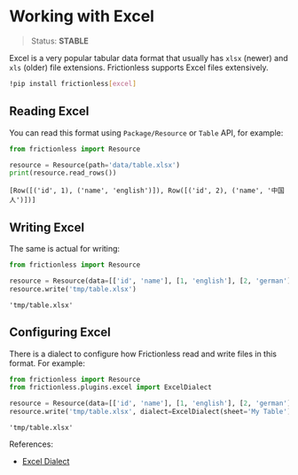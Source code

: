 # Working with Excel

> Status: **STABLE**

Excel is a very popular tabular data format that usually has `xlsx` (newer) and `xls` (older) file extensions. Frictionless supports Excel files extensively.

```sh
!pip install frictionless[excel]
```


## Reading Excel

You can read this format using `Package/Resource` or `Table` API, for example:


```python
from frictionless import Resource

resource = Resource(path='data/table.xlsx')
print(resource.read_rows())
```

    [Row([('id', 1), ('name', 'english')]), Row([('id', 2), ('name', '中国人')])]


## Writing Excel

The same is actual for writing:


```python
from frictionless import Resource

resource = Resource(data=[['id', 'name'], [1, 'english'], [2, 'german']])
resource.write('tmp/table.xlsx')
```




    'tmp/table.xlsx'



## Configuring Excel

There is a dialect to configure how Frictionless read and write files in this format. For example:


```python
from frictionless import Resource
from frictionless.plugins.excel import ExcelDialect

resource = Resource(data=[['id', 'name'], [1, 'english'], [2, 'german']])
resource.write('tmp/table.xlsx', dialect=ExcelDialect(sheet='My Table'))
```




    'tmp/table.xlsx'



References:
- [Excel Dialect](https://frictionlessdata.io/tooling/python/formats-reference/#excel)